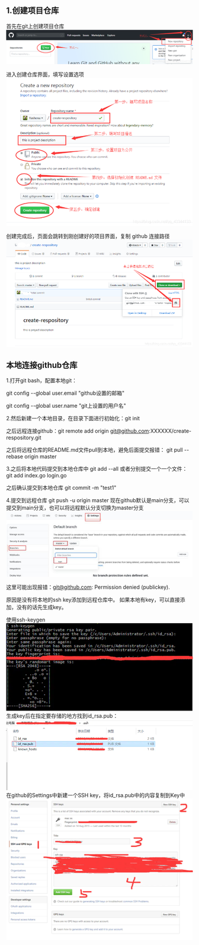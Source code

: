 ## 1.创建项目仓库
首先在git上创建项目仓库
![img.png](img.png)

进入创建仓库界面，填写设置选项
![img_1.png](img_1.png)

创建完成后，页面会跳转到刚创建好的项目界面，复制 github 连接路径
![img_2.png](img_2.png)

## 本地连接github仓库
1.打开git bash，配置本地git：

git config --global user.email "github设置的邮箱"

git config --global user.name "git上设置的用户名"

2.然后新建一个本地目录，在目录下面进行初始化：git init

之后远程连接github：git remote add origin git@github.com:XXXXXX/create-respository.git

之后将远程仓库的README.md文件pull到本地，避免后面提交报错：
git pull --rebase origin master

3.之后将本地代码提交到本地仓库中
git add --all
或者分别提交一个一个文件：
git add index.go login.go

之后确认提交到本地仓库
git commit -m "test1"

4.提交到远程仓库
git push -u origin master
现在github默认是main分支，可以提交到main分支，也可以将远程默认分支切换为master分支
![img_6.png](img_6.png)

这里可能出现报错：git@github.com: Permission denied (publickey).

原因是没有将本地的ssh key添加到远程仓库中。
如果本地有key，可以直接添加，没有的话先生成key。

使用ssh-keygen
![img_3.png](img_3.png)
生成key后在指定要存储的地方找到id_rsa.pub：
![img_4.png](img_4.png)
在github的Settings中新建一个SSH key，将id_rsa.pub中的内容复制到Key中
![img_5.png](img_5.png)


